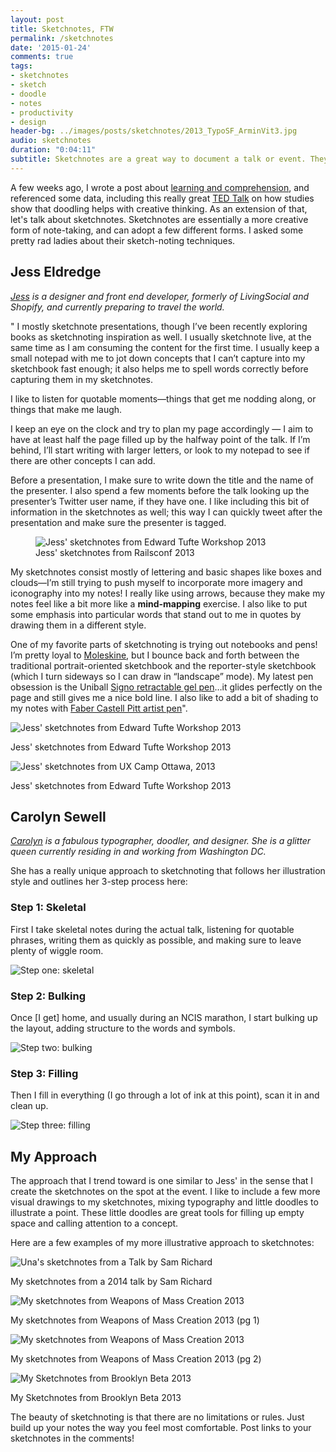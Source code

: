 ```yaml
---
layout: post
title: Sketchnotes, FTW
permalink: /sketchnotes
date: '2015-01-24'
comments: true
tags:
- sketchnotes
- sketch
- doodle
- notes
- productivity
- design
header-bg: ../images/posts/sketchnotes/2013_TypoSF_ArminVit3.jpg
audio: sketchnotes
duration: "0:04:11"
subtitle: Sketchnotes are a great way to document a talk or event. They allow you to doodle and get a little bit creative with your content recording.
---
```


A few weeks ago, I wrote a post about [learning and comprehension](http://una.github.io/comprehension), and referenced some data, including this really great [TED Talk](http://www.ted.com/talks/sunni_brown#t-213976) on how studies show that doodling helps with creative thinking. As an extension of that, let's talk about sketchnotes. Sketchnotes are essentially a more creative form of note-taking, and can adopt a few different forms. I asked some pretty rad ladies about their sketch-noting techniques.

## Jess Eldredge

<em><a href="http://jessica-eldredge.com/">Jess</a> is a designer and front end developer, formerly of LivingSocial and Shopify, and currently preparing to travel the world.</em>

" I mostly sketchnote presentations, though I’ve been recently exploring books as sketchnoting inspiration as well. I usually sketchnote live, at the same time as I am consuming the content for the first time. I usually keep a small notepad with me to jot down concepts that I can’t capture into my sketchbook fast enough; it also helps me to spell words correctly before capturing them in my sketchnotes.

<a class="twitter-share left quote">I like to listen for quotable moments—things that get me nodding along, or things that make me laugh.</a>

I keep an eye on the clock and try to plan my page accordingly &mdash; I aim to have at least half the page filled up by the halfway point of the talk. If I’m behind, I’ll start writing with larger letters, or look to my notepad to see if there are other concepts I can add.

Before a presentation, I make sure to write down the title and the name of the presenter. I also spend a few moments before the talk looking up the presenter’s Twitter user name, if they have one. I like including this bit of information in the sketchnotes as well; this way I can quickly tweet after the presentation and make sure the presenter is tagged.

<figure class="right">
<img alt="Jess' sketchnotes from Edward Tufte Workshop 2013" src="../images/posts/sketchnotes/jess_railsconf-2013.jpg">
<figcaption>Jess' sketchnotes from Railsconf 2013</figcaption>
</figure>

My sketchnotes consist mostly of lettering and basic shapes like boxes and clouds—I’m still trying to push myself to incorporate more imagery and iconography into my notes! I really like using arrows, because they make my notes feel like a bit more like a <strong>mind-mapping</strong> exercise. I also like to put some emphasis into particular words that stand out to me in quotes by drawing them in a different style.

One of my favorite parts of sketchnoting is trying out notebooks and pens! I’m pretty loyal to <a href="http://www.moleskine.com/us/">Moleskine</a>, but I bounce back and forth between the traditional portrait-oriented sketchbook and the reporter-style sketchbook (which I turn sideways so I can draw in “landscape” mode). My latest pen obsession is the Uniball <a href="http://www.amazon.com/uni-ball-Retractable-Translucent-12-Pack-33950/dp/B000FDR47E">Signo retractable gel pen</a>…it glides perfectly on the page and still gives me a nice bold line. I also like to add a bit of shading to my notes with <a href="http://www.fabercastell.com/art-and-graphic/artist-products/pitt-artist-pens" >Faber Castell Pitt artist pen</a>".

![Jess' sketchnotes from Edward Tufte Workshop 2013](../images/posts/sketchnotes/jess_edward-tufte-workshop-2013.jpg)
<div class="caption">Jess' sketchnotes from Edward Tufte Workshop 2013</div>

![Jess' sketchnotes from UX Camp Ottawa, 2013](../images/posts/sketchnotes/jess_ux-ottawa-2013.jpg)
<div class="caption">Jess' sketchnotes from Edward Tufte Workshop 2013</div>

## Carolyn Sewell
<em><a href="http://www.carolynsewell.com/">Carolyn</a> is a fabulous typographer, doodler, and designer. She is a glitter queen currently residing in and working from Washington DC.</em>

She has a really unique approach to sketchnoting that follows her illustration style and outlines her 3-step process here:

### Step 1: Skeletal

First I take skeletal notes during the actual talk, listening for quotable phrases, writing them as quickly as possible, and making sure to leave plenty of wiggle room.

![Step one: skeletal](../images/posts/sketchnotes/2013_TypoSF_ArminVit1.jpg)

### Step 2: Bulking

Once [I get] home, and usually during an NCIS marathon, I start bulking up the layout, adding structure to the words and symbols.

![Step two: bulking](../images/posts/sketchnotes/2013_TypoSF_ArminVit2.jpg)

### Step 3: Filling

 Then I fill in everything (I go through a lot of ink at this point), scan it in and clean up.

![Step three: filling](../images/posts/sketchnotes/2013_TypoSF_ArminVit3.jpg)

## My Approach

The approach that I trend toward is one similar to Jess' in the sense that I create the sketchnotes on the spot at the event. I like to include a few more visual drawings to my sketchnotes, mixing typography and little doodles to illustrate a point. These little doodles are great tools for filling up empty space and calling attention to a concept.

Here are a few examples of my more illustrative approach to sketchnotes:

![Una's sketchnotes from a Talk by Sam Richard](../images/posts/sketchnotes/una_sketchnotes-sam-richards-1.jpg)
<div class="caption">My sketchnotes from a 2014 talk by Sam Richard</div>

![My sketchnotes from Weapons of Mass Creation 2013](../images/posts/sketchnotes/una-sketch-wmc1.jpg)
<div class="caption">My sketchnotes from Weapons of Mass Creation 2013 (pg 1)</div>

![My sketchnotes from Weapons of Mass Creation 2013](../images/posts/sketchnotes/una-sketch-wmc2.jpg)
<div class="caption">My sketchnotes from Weapons of Mass Creation 2013 (pg 2)</div>

![My Sketchnotes from Brooklyn Beta 2013](../images/posts/sketchnotes/una-sketch-bb.jpg)
<div class="caption">My Sketchnotes from Brooklyn Beta 2013</div>

The beauty of sketchnoting is that there are no limitations or rules. Just build up your notes the way you feel most comfortable. Post links to your sketchnotes in the comments!

